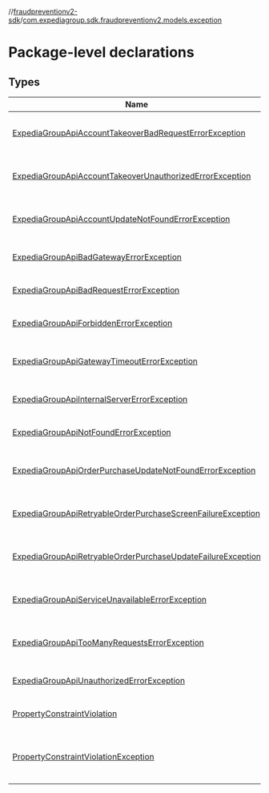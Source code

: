 //[fraudpreventionv2-sdk](../../index.md)/[com.expediagroup.sdk.fraudpreventionv2.models.exception](index.md)

# Package-level declarations

## Types

| Name | Summary |
|---|---|
| [ExpediaGroupApiAccountTakeoverBadRequestErrorException](-expedia-group-api-account-takeover-bad-request-error-exception/index.md) | [JVM]<br>public final class [ExpediaGroupApiAccountTakeoverBadRequestErrorException](-expedia-group-api-account-takeover-bad-request-error-exception/index.md) extends ExpediaGroupApiException |
| [ExpediaGroupApiAccountTakeoverUnauthorizedErrorException](-expedia-group-api-account-takeover-unauthorized-error-exception/index.md) | [JVM]<br>public final class [ExpediaGroupApiAccountTakeoverUnauthorizedErrorException](-expedia-group-api-account-takeover-unauthorized-error-exception/index.md) extends ExpediaGroupApiException |
| [ExpediaGroupApiAccountUpdateNotFoundErrorException](-expedia-group-api-account-update-not-found-error-exception/index.md) | [JVM]<br>public final class [ExpediaGroupApiAccountUpdateNotFoundErrorException](-expedia-group-api-account-update-not-found-error-exception/index.md) extends ExpediaGroupApiException |
| [ExpediaGroupApiBadGatewayErrorException](-expedia-group-api-bad-gateway-error-exception/index.md) | [JVM]<br>public final class [ExpediaGroupApiBadGatewayErrorException](-expedia-group-api-bad-gateway-error-exception/index.md) extends ExpediaGroupApiException |
| [ExpediaGroupApiBadRequestErrorException](-expedia-group-api-bad-request-error-exception/index.md) | [JVM]<br>public final class [ExpediaGroupApiBadRequestErrorException](-expedia-group-api-bad-request-error-exception/index.md) extends ExpediaGroupApiException |
| [ExpediaGroupApiForbiddenErrorException](-expedia-group-api-forbidden-error-exception/index.md) | [JVM]<br>public final class [ExpediaGroupApiForbiddenErrorException](-expedia-group-api-forbidden-error-exception/index.md) extends ExpediaGroupApiException |
| [ExpediaGroupApiGatewayTimeoutErrorException](-expedia-group-api-gateway-timeout-error-exception/index.md) | [JVM]<br>public final class [ExpediaGroupApiGatewayTimeoutErrorException](-expedia-group-api-gateway-timeout-error-exception/index.md) extends ExpediaGroupApiException |
| [ExpediaGroupApiInternalServerErrorException](-expedia-group-api-internal-server-error-exception/index.md) | [JVM]<br>public final class [ExpediaGroupApiInternalServerErrorException](-expedia-group-api-internal-server-error-exception/index.md) extends ExpediaGroupApiException |
| [ExpediaGroupApiNotFoundErrorException](-expedia-group-api-not-found-error-exception/index.md) | [JVM]<br>public final class [ExpediaGroupApiNotFoundErrorException](-expedia-group-api-not-found-error-exception/index.md) extends ExpediaGroupApiException |
| [ExpediaGroupApiOrderPurchaseUpdateNotFoundErrorException](-expedia-group-api-order-purchase-update-not-found-error-exception/index.md) | [JVM]<br>public final class [ExpediaGroupApiOrderPurchaseUpdateNotFoundErrorException](-expedia-group-api-order-purchase-update-not-found-error-exception/index.md) extends ExpediaGroupApiException |
| [ExpediaGroupApiRetryableOrderPurchaseScreenFailureException](-expedia-group-api-retryable-order-purchase-screen-failure-exception/index.md) | [JVM]<br>public final class [ExpediaGroupApiRetryableOrderPurchaseScreenFailureException](-expedia-group-api-retryable-order-purchase-screen-failure-exception/index.md) extends ExpediaGroupApiException |
| [ExpediaGroupApiRetryableOrderPurchaseUpdateFailureException](-expedia-group-api-retryable-order-purchase-update-failure-exception/index.md) | [JVM]<br>public final class [ExpediaGroupApiRetryableOrderPurchaseUpdateFailureException](-expedia-group-api-retryable-order-purchase-update-failure-exception/index.md) extends ExpediaGroupApiException |
| [ExpediaGroupApiServiceUnavailableErrorException](-expedia-group-api-service-unavailable-error-exception/index.md) | [JVM]<br>public final class [ExpediaGroupApiServiceUnavailableErrorException](-expedia-group-api-service-unavailable-error-exception/index.md) extends ExpediaGroupApiException |
| [ExpediaGroupApiTooManyRequestsErrorException](-expedia-group-api-too-many-requests-error-exception/index.md) | [JVM]<br>public final class [ExpediaGroupApiTooManyRequestsErrorException](-expedia-group-api-too-many-requests-error-exception/index.md) extends ExpediaGroupApiException |
| [ExpediaGroupApiUnauthorizedErrorException](-expedia-group-api-unauthorized-error-exception/index.md) | [JVM]<br>public final class [ExpediaGroupApiUnauthorizedErrorException](-expedia-group-api-unauthorized-error-exception/index.md) extends ExpediaGroupApiException |
| [PropertyConstraintViolation](-property-constraint-violation/index.md) | [JVM]<br>public final class [PropertyConstraintViolation](-property-constraint-violation/index.md)<br>An entity to represent a constraint violation of a property. |
| [PropertyConstraintViolationException](-property-constraint-violation-exception/index.md) | [JVM]<br>public final class [PropertyConstraintViolationException](-property-constraint-violation-exception/index.md) extends ExpediaGroupClientException<br>An exception to be thrown when a constraint on some property has been violated. |
